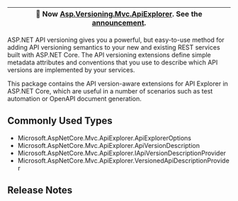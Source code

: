 ﻿| :mega: Now [Asp.Versioning.Mvc.ApiExplorer](https://www.nuget.org/packages/Asp.Versioning.Mvc.ApiExplorer/). See the [announcement](https://github.com/dotnet/aspnet-api-versioning/discussions/807). |
|-|

ASP.NET API versioning gives you a powerful, but easy-to-use method for adding API versioning semantics to your new
and existing REST services built with ASP.NET Core. The API versioning extensions define simple metadata attributes
and conventions that you use to describe which API versions are implemented by your services.

This package contains the API version-aware extensions for API Explorer in ASP.NET Core, which are useful in a
number of scenarios such as test automation or OpenAPI document generation.

## Commonly Used Types

- Microsoft.AspNetCore.Mvc.ApiExplorer.ApiExplorerOptions
- Microsoft.AspNetCore.Mvc.ApiExplorer.ApiVersionDescription
- Microsoft.AspNetCore.Mvc.ApiExplorer.IApiVersionDescriptionProvider
- Microsoft.AspNetCore.Mvc.ApiExplorer.VersionedApiDescriptionProvider

## Release Notes

